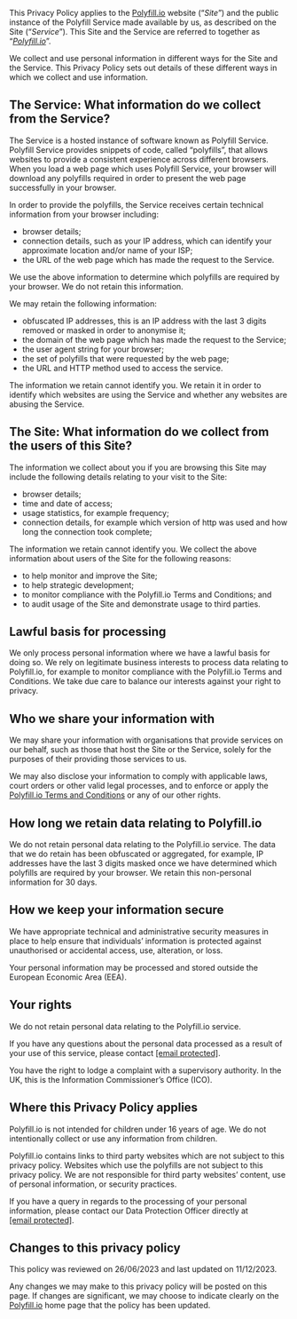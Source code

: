 This Privacy Policy applies to the [Polyfill.io](https://polyfill.io/) website (“<em>Site</em>”) and the public instance of the Polyfill Service made available by us, as described on the Site (“<em>Service</em>”). This Site and the Service are referred to together as “[_Polyfill.io_](https://polyfill.io/)”.

We collect and use personal information in different ways for the Site and the Service. This Privacy Policy sets out details of these different ways in which we collect and use information.

**The Service:** What information do we collect from the Service?
-----------------------------------------------------------------

The Service is a hosted instance of software known as Polyfill Service. Polyfill Service provides snippets of code, called “polyfills”, that allows websites to provide a consistent experience across different browsers. When you load a web page which uses Polyfill Service, your browser will download any polyfills required in order to present the web page successfully in your browser.

In order to provide the polyfills, the Service receives certain technical information from your browser including:

* browser details;
* connection details, such as your IP address, which can identify your approximate location and/or name of your ISP;
* the URL of the web page which has made the request to the Service.

We use the above information to determine which polyfills are required by your browser. We do not retain this information.

We may retain the following information:

* obfuscated IP addresses, this is an IP address with the last 3 digits removed or masked in order to anonymise it;
* the domain of the web page which has made the request to the Service;
* the user agent string for your browser;
* the set of polyfills that were requested by the web page;
* the URL and HTTP method used to access the service.

The information we retain cannot identify you. We retain it in order to identify which websites are using the Service and whether any websites are abusing the Service.

**The Site:** What information do we collect from the users of this Site?
-------------------------------------------------------------------------

The information we collect about you if you are browsing this Site may include the following details relating to your visit to the Site:

* browser details;
* time and date of access;
* usage statistics, for example frequency;
* connection details, for example which version of http was used and how long the connection took complete;

The information we retain cannot identify you. We collect the above information about users of the Site for the following reasons:

* to help monitor and improve the Site;
* to help strategic development;
* to monitor compliance with the Polyfill.io Terms and Conditions; and
* to audit usage of the Site and demonstrate usage to third parties.

Lawful basis for processing
---------------------------

We only process personal information where we have a lawful basis for doing so. We rely on legitimate business interests to process data relating to Polyfill.io, for example to monitor compliance with the Polyfill.io Terms and Conditions. We take due care to balance our interests against your right to privacy.

Who we share your information with
----------------------------------

We may share your information with organisations that provide services on our behalf, such as those that host the Site or the Service, solely for the purposes of their providing those services to us.

We may also disclose your information to comply with applicable laws, court orders or other valid legal processes, and to enforce or apply the [Polyfill.io Terms and Conditions](https://polyfill.io/v3/terms) or any of our other rights.

How long we retain data relating to Polyfill.io
-----------------------------------------------

We do not retain personal data relating to the Polyfill.io service. The data that we do retain has been obfuscated or aggregated, for example, IP addresses have the last 3 digits masked once we have determined which polyfills are required by your browser. We retain this non-personal information for 30 days.

How we keep your information secure
-----------------------------------

We have appropriate technical and administrative security measures in place to help ensure that individuals’ information is protected against unauthorised or accidental access, use, alteration, or loss.

Your personal information may be processed and stored outside the European Economic Area (EEA).

Your rights
-----------

We do not retain personal data relating to the Polyfill.io service.

If you have any questions about the personal data processed as a result of your use of this service, please contact [\[email protected\]](https://polyfill.io/cdn-cgi/l/email-protection).

You have the right to lodge a complaint with a supervisory authority. In the UK, this is the Information Commissioner’s Office (ICO).

Where this Privacy Policy applies
---------------------------------

Polyfill.io is not intended for children under 16 years of age. We do not intentionally collect or use any information from children.

Polyfill.io contains links to third party websites which are not subject to this privacy policy. Websites which use the polyfills are not subject to this privacy policy. We are not responsible for third party websites’ content, use of personal information, or security practices.

If you have a query in regards to the processing of your personal information, please contact our Data Protection Officer directly at [\[email protected\]](https://polyfill.io/cdn-cgi/l/email-protection).

Changes to this privacy policy
------------------------------

This policy was reviewed on 26/06/2023 and last updated on 11/12/2023.

Any changes we may make to this privacy policy will be posted on this page. If changes are significant, we may choose to indicate clearly on the [Polyfill.io](https://polyfill.io/) home page that the policy has been updated.